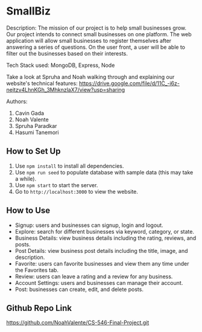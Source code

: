 # SmallBiz

Description: The mission of our project is to help small businesses grow. Our project intends to connect small businesses on one platform. The web application will allow small businesses to register themselves after answering a series of questions. On the user front, a user will be able to filter out the businesses based on their interests. 

Tech Stack used: MongoDB, Express, Node

Take a look at Spruha and Noah walking through and explaining our website's technical features: https://drive.google.com/file/d/11C_-i6z-nejtzv4LhnKGh_3MhknzlaX7/view?usp=sharing


Authors:
1. Cavin Gada
2. Noah Valente
3. Spruha Paradkar
4. Hasumi Tanemori

## How to Set Up
1. Use `npm install` to install all dependencies.
2. Use `npm run seed` to populate database with sample data (this may take a while). 
3. Use `npm start` to start the server. 
4. Go to `http://localhost:3000` to view the website.

## How to Use
- Signup: users and businesses can signup, login and logout.
- Explore: search for different businesses via keyword, category, or state.
- Business Details: view business details including the rating, reviews, and posts. 
- Post Details: view business post details including the title, image, and description. 
- Favorite: users can favorite businesses and view them any time under the Favorites tab.
- Review: users can leave a rating and a review for any business. 
- Account Settings: users and businesses can manage their account. 
- Post: businesses can create, edit, and delete posts. 

## Github Repo Link
https://github.com/NoahValente/CS-546-Final-Project.git
